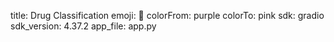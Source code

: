 title: Drug Classification
emoji: 🦀
colorFrom: purple
colorTo: pink
sdk: gradio
sdk_version: 4.37.2
app_file: app.py